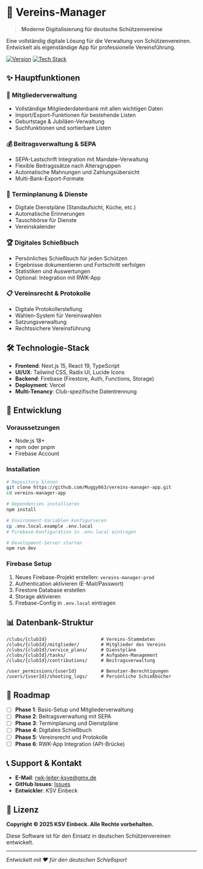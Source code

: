 # 🎯 Vereins-Manager

> **Moderne Digitalisierung für deutsche Schützenvereine**

Eine vollständig digitale Lösung für die Verwaltung von Schützenvereinen. Entwickelt als eigenständige App für professionelle Vereinsführung.

[![Version](https://img.shields.io/badge/Version-1.0.0-blue?style=for-the-badge)](#)
[![Tech Stack](https://img.shields.io/badge/Tech-Next.js_15_+_Firebase-blue?style=for-the-badge)](#)

## ✨ Hauptfunktionen

### 👥 **Mitgliederverwaltung**
- Vollständige Mitgliederdatenbank mit allen wichtigen Daten
- Import/Export-Funktionen für bestehende Listen
- Geburtstage & Jubiläen-Verwaltung
- Suchfunktionen und sortierbare Listen

### 💰 **Beitragsverwaltung & SEPA**
- SEPA-Lastschrift Integration mit Mandate-Verwaltung
- Flexible Beitragssätze nach Altersgruppen
- Automatische Mahnungen und Zahlungsübersicht
- Multi-Bank-Export-Formate

### 📅 **Terminplanung & Dienste**
- Digitale Dienstpläne (Standaufsicht, Küche, etc.)
- Automatische Erinnerungen
- Tauschbörse für Dienste
- Vereinskalender

### 🏆 **Digitales Schießbuch**
- Persönliches Schießbuch für jeden Schützen
- Ergebnisse dokumentieren und Fortschritt verfolgen
- Statistiken und Auswertungen
- Optional: Integration mit RWK-App

### 📋 **Vereinsrecht & Protokolle**
- Digitale Protokollerstellung
- Wahlen-System für Vereinswahlen
- Satzungsverwaltung
- Rechtssichere Vereinsführung

## 🛠️ Technologie-Stack

- **Frontend**: Next.js 15, React 19, TypeScript
- **UI/UX**: Tailwind CSS, Radix UI, Lucide Icons
- **Backend**: Firebase (Firestore, Auth, Functions, Storage)
- **Deployment**: Vercel
- **Multi-Tenancy**: Club-spezifische Datentrennung

## 🚀 Entwicklung

### Voraussetzungen
- Node.js 18+
- npm oder pnpm
- Firebase Account

### Installation

```bash
# Repository klonen
git clone https://github.com/Muggy663/vereins-manager-app.git
cd vereins-manager-app

# Dependencies installieren
npm install

# Environment-Variablen konfigurieren
cp .env.local.example .env.local
# Firebase-Konfiguration in .env.local eintragen

# Development-Server starten
npm run dev
```

### Firebase Setup

1. Neues Firebase-Projekt erstellen: `vereins-manager-prod`
2. Authentication aktivieren (E-Mail/Passwort)
3. Firestore Database erstellen
4. Storage aktivieren
5. Firebase-Config in `.env.local` eintragen

## 📊 Datenbank-Struktur

```
/clubs/{clubId}                    # Vereins-Stammdaten
/clubs/{clubId}/mitglieder/        # Mitglieder des Vereins
/clubs/{clubId}/service_plans/     # Dienstpläne
/clubs/{clubId}/tasks/             # Aufgaben-Management
/clubs/{clubId}/contributions/     # Beitragsverwaltung

/user_permissions/{userId}         # Benutzer-Berechtigungen
/users/{userId}/shooting_logs/     # Persönliche Schießbücher
```

## 🎯 Roadmap

- [ ] **Phase 1**: Basis-Setup und Mitgliederverwaltung
- [ ] **Phase 2**: Beitragsverwaltung mit SEPA
- [ ] **Phase 3**: Terminplanung und Dienstpläne
- [ ] **Phase 4**: Digitales Schießbuch
- [ ] **Phase 5**: Vereinsrecht und Protokolle
- [ ] **Phase 6**: RWK-App Integration (API-Brücke)

## 📞 Support & Kontakt

- **E-Mail**: rwk-leiter-ksve@gmx.de
- **GitHub Issues**: [Issues](https://github.com/Muggy663/vereins-manager-app/issues)
- **Entwickler**: KSV Einbeck

## 📄 Lizenz

**Copyright © 2025 KSV Einbeck. Alle Rechte vorbehalten.**

Diese Software ist für den Einsatz in deutschen Schützenvereinen entwickelt.

---

*Entwickelt mit ❤️ für den deutschen Schießsport*
